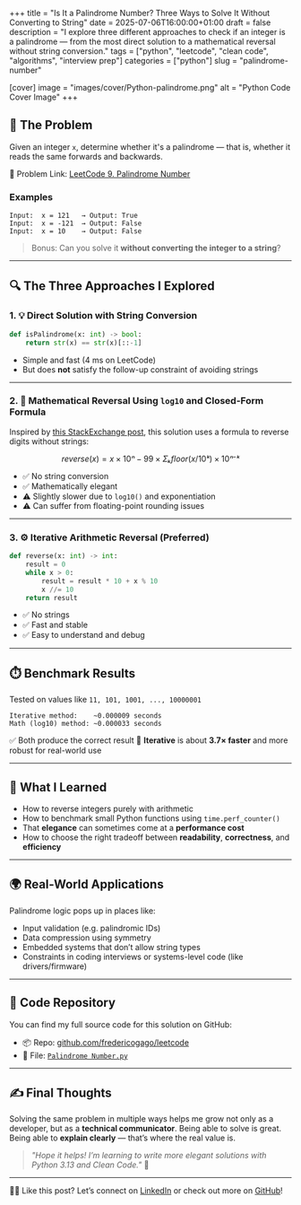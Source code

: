 +++
title = "Is It a Palindrome Number? Three Ways to Solve It Without Converting to String"
date = 2025-07-06T16:00:00+01:00
draft = false
description = "I explore three different approaches to check if an integer is a palindrome — from the most direct solution to a mathematical reversal without string conversion."
tags = ["python", "leetcode", "clean code", "algorithms", "interview prep"]
categories = ["python"]
slug = "palindrome-number"

[cover]
  image = "images/cover/Python-palindrome.png"
  alt = "Python Code Cover Image"
+++


## 🧩 The Problem

Given an integer `x`, determine whether it's a palindrome — that is, whether it reads the same forwards and backwards.

🔗 Problem Link: [LeetCode 9. Palindrome Number](https://leetcode.com/problems/palindrome-number/description/)

### Examples

```text
Input:  x = 121   → Output: True
Input:  x = -121  → Output: False
Input:  x = 10    → Output: False
```

> Bonus: Can you solve it **without converting the integer to a string**?

---

## 🔍 The Three Approaches I Explored

### 1. 💡 Direct Solution with String Conversion

```python
def isPalindrome(x: int) -> bool:
    return str(x) == str(x)[::-1]
```

* Simple and fast (4 ms on LeetCode)
* But does **not** satisfy the follow-up constraint of avoiding strings

---

### 2. 📐 Mathematical Reversal Using `log10` and Closed-Form Formula

Inspired by [this StackExchange post](https://math.stackexchange.com/q/480068), this solution uses a formula to reverse digits without strings:

```math
reverse(x) = x × 10ⁿ − 99 × Σₖ floor(x / 10ᵏ) × 10ⁿ⁻ᵏ
```

* ✅ No string conversion
* ✅ Mathematically elegant
* ⚠️ Slightly slower due to `log10()` and exponentiation
* ⚠️ Can suffer from floating-point rounding issues

---

### 3. ⚙️ Iterative Arithmetic Reversal (Preferred)

```python
def reverse(x: int) -> int:
    result = 0
    while x > 0:
        result = result * 10 + x % 10
        x //= 10
    return result
```

* ✅ No strings
* ✅ Fast and stable
* ✅ Easy to understand and debug

---

## ⏱️ Benchmark Results

Tested on values like `11, 101, 1001, ..., 10000001`

```text
Iterative method:    ~0.000009 seconds
Math (log10) method: ~0.000033 seconds
```

✅ Both produce the correct result
📌 **Iterative** is about **3.7× faster** and more robust for real-world use

---

## 🧠 What I Learned

* How to reverse integers purely with arithmetic
* How to benchmark small Python functions using `time.perf_counter()`
* That **elegance** can sometimes come at a **performance cost**
* How to choose the right tradeoff between **readability**, **correctness**, and **efficiency**

---

## 🌍 Real-World Applications

Palindrome logic pops up in places like:

* Input validation (e.g. palindromic IDs)
* Data compression using symmetry
* Embedded systems that don’t allow string types
* Constraints in coding interviews or systems-level code (like drivers/firmware)

---

## 📂 Code Repository

You can find my full source code for this solution on GitHub:

* 📦 Repo: [github.com/fredericogago/leetcode](https://github.com/fredericogago/leetcode.git)
* 📄 File: [`Palindrome Number.py`](https://github.com/fredericogago/leetcode/blob/main/src/leetcode/editor/en/%5B9%5DPalindrome%20Number.py)

---

## ✍️ Final Thoughts

Solving the same problem in multiple ways helps me grow not only as a developer, but as a **technical communicator**. Being able to solve is great. Being able to **explain clearly** — that’s where the real value is.

> *"Hope it helps! I’m learning to write more elegant solutions with Python 3.13 and Clean Code."* 🚀

---

👨‍💻 Like this post?
Let’s connect on [LinkedIn](https://www.linkedin.com/in/frederico-gago-5849281aa)
or check out more on [GitHub](https://github.com/fredericogago)!
